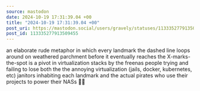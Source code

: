 ```yaml
---
source: mastodon
date: 2024-10-19 17:31:39.04 +00
title: "2024-10-19 17:31:39.04 +00"
post_uri: https://mastodon.social/users/gravely/statuses/113335277913509455
post_id: 113335277913509455
---
```

an elaborate rude metaphor in which every landmark the dashed line loops around on weathered parchment before it eventually reaches the X-marks-the-spot is a pivot in virtualization stacks by the freenas people trying and failing to lose both the the annoying virtualization (jails, docker, kubernetes, etc) janitors inhabiting each landmark and the actual pirates who use their projects to power their NASs 🏴‍☠️


